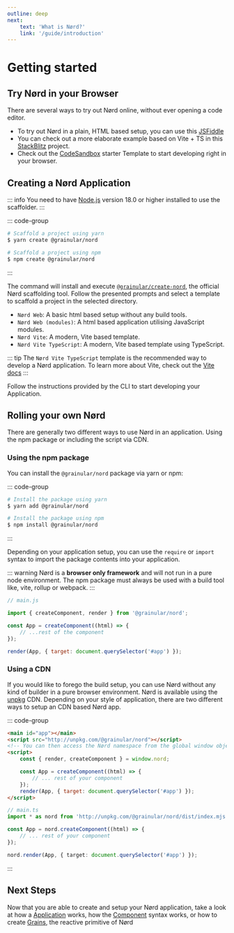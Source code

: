 ```yaml
---
outline: deep
next:
    text: 'What is Nørd?'
    link: '/guide/introduction'
---
```


<!-- @format -->

# Getting started

## Try Nørd in your Browser

There are several ways to try out Nørd online, without ever opening a code editor.

-   To try out Nørd in a plain, HTML based setup, you can use this [JSFiddle](https://jsfiddle.net/iamsebastiandev/ctnm8yw9)
-   You can check out a more elaborate example based on Vite + TS in this [StackBlitz](https://stackblitz.com/edit/nord?file=src%2Fmain.ts) project.
-   Check out the [CodeSandbox](https://codesandbox.io/p/devbox/grainular-nord-9yjhtd) starter Template to start developing right in your browser.

## Creating a Nørd Application

::: info
You need to have [Node.js](https://nodejs.org/en/download/current) version 18.0 or higher installed to use the scaffolder.
:::

::: code-group

```sh [yarn]
# Scaffold a project using yarn
$ yarn create @grainular/nord
```

```sh [npm]
# Scaffold a project using npm
$ npm create @grainular/nord
```

:::

The command will install and execute [`@grainular/create-nord`](https://github.com/Grainular-Nord/create-nord), the official Nørd scaffolding tool. Follow the presented prompts and select a template to scaffold a project in the selected directory.

-   `Nørd Web`: A basic html based setup without any build tools.
-   `Nørd Web (modules)`: A html based application utilising JavaScript modules.
-   `Nørd Vite`: A modern, Vite based template.
-   `Nørd Vite TypeScript`: A modern, Vite based template using TypeScript.

::: tip
The `Nørd Vite TypeScript` template is the recommended way to develop a Nørd application. To learn more about Vite, check out the [Vite docs](https://vite.dev)
:::

Follow the instructions provided by the CLI to start developing your Application.

## Rolling your own Nørd

There are generally two different ways to use Nørd in an application. Using the npm package or including the script via CDN.

### Using the npm package

You can install the `@grainular/nord` package via yarn or npm:

::: code-group

```sh [yarn]
# Install the package using yarn
$ yarn add @grainular/nord
```

```sh [npm]
# Install the package using npm
$ npm install @grainular/nord
```

:::

Depending on your application setup, you can use the `require` or `import` syntax to import the package contents into your application.

::: warning
Nørd is a **browser only framework** and will not run in a pure node environment. The npm package must always be used with a build tool like, vite, rollup or webpack.
:::

```js
// main.js

import { createComponent, render } from '@grainular/nord';

const App = createComponent((html) => {
    // ...rest of the component
});

render(App, { target: document.querySelector('#app') });
```

### Using a CDN

If you would like to forego the build setup, you can use Nørd without any kind of builder in a pure browser environment. Nørd is available using the [unpkg](https://www.unpkg.com/) CDN. Depending on your style of application, there are two different ways to setup an CDN based Nørd app.

::: code-group

```html [iife]
<main id="app"></main>
<script src="http://unpkg.com/@grainular/nord"></script>
<!-- You can then access the Nørd namespace from the global window object -->
<script>
    const { render, createComponent } = window.nord;

    const App = createComponent((html) => {
        // ... rest of your component
    });
    render(App, { target: document.querySelector('#app') });
</script>
```

```ts [modules]
// main.ts
import * as nord from 'http://unpkg.com/@grainular/nord/dist/index.mjs';

const App = nord.createComponent((html) => {
    // ... rest of your component
});

nord.render(App, { target: document.querySelector('#app') });
```

:::

## Next Steps

Now that you are able to create and setup your Nørd application, take a look at how a [Application](./application.md) works, how the [Component](./components.md) syntax works, or how to create [Grains](./grains.md), the reactive primitive of Nørd
